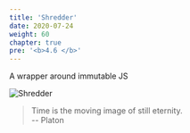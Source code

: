 ```yaml
---
title: 'Shredder'
date: 2020-07-24
weight: 60
chapter: true
pre: '<b>4.6 </b>'
---
```


A wrapper around immutable JS

![Shredder](/img/goblin-blupi-statue.png?width=500px)

> Time is the moving image of still eternity.  
> -- Platon

